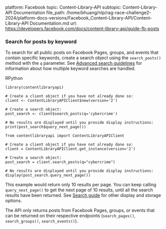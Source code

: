 platform: Facebook
topic: Content-Library-API
subtopic: Content-Library-API Documentation
file_path: /home/bhuang/nlp/rag-race-challenge2-2024/platform-docs-versions/Facebook_Content-Library-API/Content-Library-API Documentation.md
url: https://developers.facebook.com/docs/content-library-api/guide-fb-posts


### Search for posts by keyword

To search for all public posts on Facebook Pages, groups, and events that contain specific keywords, create a search object using the `search_posts()` method with the `q` parameter. See [Advanced search guidelines](https://developers.facebook.com/docs/content-library-api/adv-search) for information about how multiple keyword searches are handled.

RPython

    library(contentlibraryapi)
            
    # Create a client object if you have not already done so:
    client <- ContentLibraryAPIClient$new(version='2')
            
    # Create a search object:        
    post_search <- client$search_posts(q='cybercrime')
            
    # No results are displayed until you provide display instructions:        
    print(post_search$query_next_page())

    from contentlibraryapi import ContentLibraryAPIClient
    
    # Create a client object if you have not already done so:
    client = ContentLibraryAPIClient.get_instance(version='2')
    
    # Create a search object:
    post_search = client.search_posts(q="cybercrime")
            
    # No results are displayed until you provide display instructions:
    display(post_search.query_next_page())

This example would return only 10 results per page. You can keep calling `query_next_page()` to get the next page of 10 results, until all the search results have been returned. See [Search guide](https://developers.facebook.com/docs/content-library-api/guide-search-object) for other display and storage options.

The API only returns posts from Facebook Pages, groups, or events that can be returned on their respective endpoints (`search_pages()`, `search_groups()`, `search_events()`).